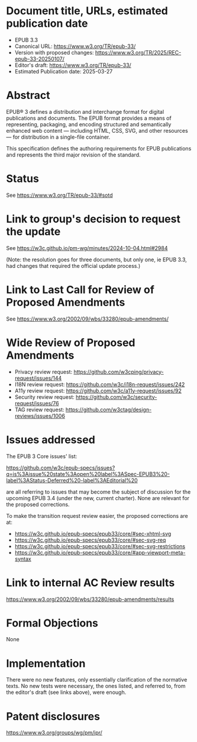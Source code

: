 # Document title, URLs, estimated publication date

- EPUB 3.3
- Canonical URL: https://www.w3.org/TR/epub-33/
- Version with proposed changes: https://www.w3.org/TR/2025/REC-epub-33-20250107/
- Editor's draft: https://www.w3.org/TR/epub-33/
- Estimated Publication date: 2025-03-27

# Abstract

EPUB® 3 defines a distribution and interchange format for digital publications and documents. The EPUB format provides a means of representing, packaging, and encoding structured and semantically enhanced web content — including HTML, CSS, SVG, and other resources — for distribution in a single-file container.

This specification defines the authoring requirements for EPUB publications and represents the third major revision of the standard.

# Status

See https://www.w3.org/TR/epub-33/#sotd

# Link to group's decision to request the update

See https://w3c.github.io/pm-wg/minutes/2024-10-04.html#2984

(Note: the resolution goes for three documents, but only one, ie EPUB 3.3, had changes that required the official update process.)

# Link to Last Call for Review of Proposed Amendments

See https://www.w3.org/2002/09/wbs/33280/epub-amendments/

# Wide Review of Proposed Amendments

- Privacy review request: https://github.com/w3cping/privacy-request/issues/144
- I18N review request: https://github.com/w3c/i18n-request/issues/242
- A11y review request: https://github.com/w3c/a11y-request/issues/92
- Security review request: https://github.com/w3c/security-request/issues/76
- TAG review request: https://github.com/w3ctag/design-reviews/issues/1006

# Issues addressed

The EPUB 3 Core issues' list: 

 https://github.com/w3c/epub-specs/issues?q=is%3Aissue%20state%3Aopen%20label%3ASpec-EPUB3%20-label%3AStatus-Deferred%20-label%3AEditorial%20 
 
are all referring to issues that may become the subject of discussion for the upcoming EPUB 3.4 (under the new, current charter). None are relevant for the proposed corrections.

To make the transition request review easier, the proposed corrections are at:

- https://w3c.github.io/epub-specs/epub33/core/#sec-xhtml-svg
- https://w3c.github.io/epub-specs/epub33/core/#sec-svg-req
- https://w3c.github.io/epub-specs/epub33/core/#sec-svg-restrictions
- https://w3c.github.io/epub-specs/epub33/core/#app-viewport-meta-syntax

# Link to internal AC Review results

https://www.w3.org/2002/09/wbs/33280/epub-amendments/results

# Formal Objections

None

# Implementation

There were no new features, only essentially clarification of the normative texts. No new tests were necessary, the ones listed, and referred to, from the editor's draft (see links above), were enough.

# Patent disclosures

https://www.w3.org/groups/wg/pm/ipr/

